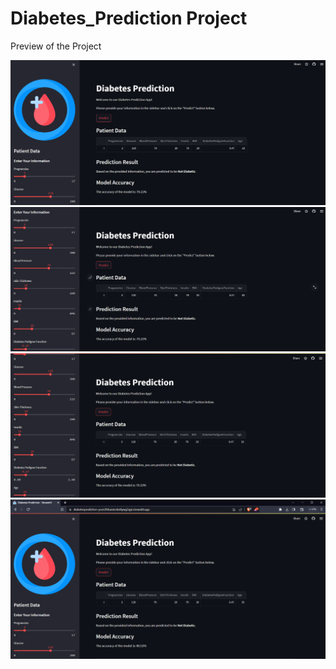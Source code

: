 # Diabetes_Prediction Project 
Preview of the Project

![Image1](Images/IMG1.PNG)
![Image2](Images/IMG2.PNG)
![Image3](Images/IMG3.PNG)
![Image4](Images/IMG4.PNG)
